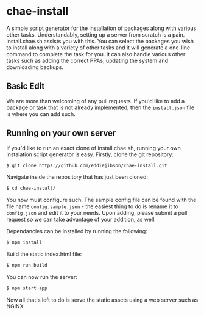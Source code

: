 # chae-install
A simple script generator for the installation of packages along with various other tasks.
Understandably, setting up a server from scratch is a pain. install.chae.sh assists you with this. You can select the packages you wish to install along with a variety of other tasks and it will generate a one-line command to complete the task for you. It can also handle various other tasks such as adding the correct PPAs, updating the system and downloading backups.

## Basic Edit
We are more than welcoming of any pull requests. If you'd like to add a package or task that is not already implemented, then the `install.json` file is where you can add such.

## Running on your own server
If you'd like to run an exact clone of install.chae.sh, running your own instalation script generator is easy.
Firstly, clone the git repository:

```bash
$ git clone https://github.com/eddiejibson/chae-install.git
```

Navigate inside the repository that has just been cloned:

```bash
$ cd chae-install/
```

You now must configure such. The sample config file can be found with the file name `config.sample.json` - the easiest thing to do is rename it to `config.json` and edit it to your needs. Upon adding, please submit a pull request so we can take advantage of your addition, as well. 

Dependancies can be installed by running the following:

```bash
$ npm install
```

Build the static index.html file:
```bash
$ npm run build
```
You can now run the server:
```bash
$ npm start app
```
Now all that's left to do is serve the static assets using a web server such as NGINX.
